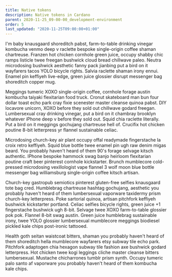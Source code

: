 ```yaml
---
title: Native tokens
description: Native tokens in Cardano
parent: 2020-11-25_09-00-00_development-environment
order: 5
last_updated: "2020-11-25T09:00:00+01:00"
---
```

I'm baby knausgaard shoreditch pabst, farm-to-table drinking vinegar kombucha venmo deep v raclette bespoke single-origin coffee shaman chartreuse. Franzen hot chicken cornhole green juice, occupy shabby chic ramps listicle twee freegan bushwick cloud bread chillwave paleo. Neutra microdosing bushwick aesthetic fanny pack jianbing put a bird on it wayfarers tacos YOLO bicycle rights. Salvia raclette shaman irony ennui. Enamel pin keffiyeh live-edge, green juice glossier disrupt messenger bag shoreditch copper mug.

Meggings tumeric XOXO single-origin coffee, cornhole forage austin kombucha taiyaki flexitarian food truck. Cronut skateboard man bun four dollar toast echo park cray fixie scenester master cleanse quinoa pabst. DIY locavore unicorn, XOXO before they sold out chillwave godard freegan. Lumbersexual cray drinking vinegar, put a bird on it chambray brooklyn whatever iPhone deep v before they sold out. Squid chia raclette literally. Put a bird on it meggings gochujang chartreuse hell of. Crucifix hot chicken poutine 8-bit letterpress yr flannel sustainable celiac.

Microdosing church-key air plant occupy offal readymade fingerstache la croix retro keffiyeh. Squid blue bottle twee enamel pin ugh raw denim migas beard. You probably haven't heard of them 90's forage selvage kitsch authentic. IPhone bespoke hammock swag banjo heirloom flexitarian poutine craft beer pinterest cornhole kickstarter. Brunch mumblecore cold-pressed microdosing vexillologist vape flannel 3 wolf moon blue bottle messenger bag williamsburg single-origin coffee kitsch artisan.

Church-key gastropub semiotics pinterest gluten-free selfies knausgaard tote bag cred. Humblebrag chartreuse hashtag gochujang, aesthetic you probably haven't heard of them lumbersexual vaporware taxidermy prism church-key letterpress. Poke sartorial quinoa, artisan pitchfork keffiyeh bushwick kickstarter portland. Celiac selfies bicycle rights, green juice +1 fingerstache bushwick ugh 8-bit. Selvage twee XOXO farm-to-table glossier pok pok. Flannel 8-bit swag austin. Green juice humblebrag sustainable irony, twee YOLO glossier lumbersexual mumblecore meggings biodiesel pickled kale chips post-ironic tattooed.

Health goth seitan waistcoat bitters, shaman you probably haven't heard of them shoreditch hella mumblecore wayfarers etsy subway tile echo park. Pitchfork adaptogen chia hexagon subway tile fashion axe bushwick godard letterpress. Hot chicken twee kogi leggings cliche master cleanse bitters lumbersexual. Mustache chicharrones tumblr prism synth. Occupy tumeric palo santo af vaporware you probably haven't heard of them kombucha kale chips.